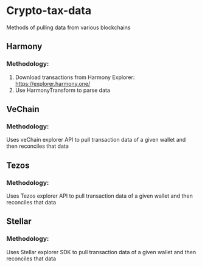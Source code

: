 # Crypto-tax-data
Methods of pulling  data from various blockchains

## Harmony
### Methodology:
1. Download transactions from Harmony Explorer: https://explorer.harmony.one/
2. Use HarmonyTransform to parse data

## VeChain
### Methodology:

Uses veChain explorer API to pull transaction data of a given wallet and then reconciles that data

## Tezos
### Methodology:

Uses Tezos explorer API to pull transaction data of a given wallet and then reconciles that data

## Stellar
### Methodology:

Uses Stellar explorer SDK to pull transaction data of a given wallet and then reconciles that data

